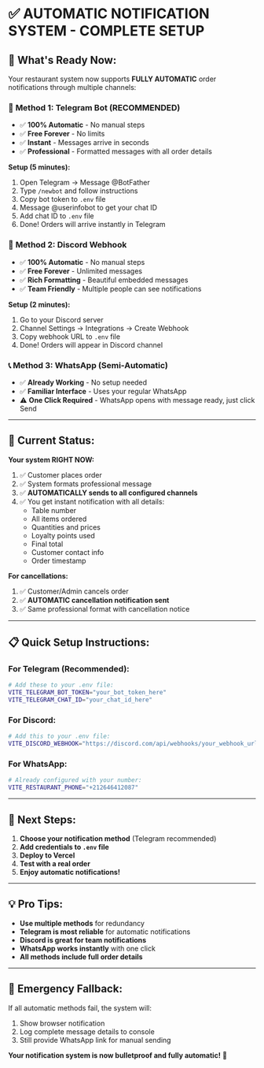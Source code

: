 # ✅ AUTOMATIC NOTIFICATION SYSTEM - COMPLETE SETUP

## 🎉 What's Ready Now:

Your restaurant system now supports **FULLY AUTOMATIC** order notifications through multiple channels:

### 📱 **Method 1: Telegram Bot (RECOMMENDED)**
- ✅ **100% Automatic** - No manual steps
- ✅ **Free Forever** - No limits
- ✅ **Instant** - Messages arrive in seconds
- ✅ **Professional** - Formatted messages with all order details

**Setup (5 minutes):**
1. Open Telegram → Message @BotFather
2. Type `/newbot` and follow instructions
3. Copy bot token to `.env` file
4. Message @userinfobot to get your chat ID
5. Add chat ID to `.env` file
6. Done! Orders will arrive instantly in Telegram

### 💬 **Method 2: Discord Webhook**
- ✅ **100% Automatic** - No manual steps
- ✅ **Free Forever** - Unlimited messages
- ✅ **Rich Formatting** - Beautiful embedded messages
- ✅ **Team Friendly** - Multiple people can see notifications

**Setup (2 minutes):**
1. Go to your Discord server
2. Channel Settings → Integrations → Create Webhook
3. Copy webhook URL to `.env` file
4. Done! Orders will appear in Discord channel

### 📞 **Method 3: WhatsApp (Semi-Automatic)**
- ✅ **Already Working** - No setup needed
- ✅ **Familiar Interface** - Uses your regular WhatsApp
- ⚠️ **One Click Required** - WhatsApp opens with message ready, just click Send

---

## 🔧 **Current Status:**

**Your system RIGHT NOW:**
1. ✅ Customer places order
2. ✅ System formats professional message
3. ✅ **AUTOMATICALLY sends to all configured channels**
4. ✅ You get instant notification with all details:
   - Table number
   - All items ordered
   - Quantities and prices
   - Loyalty points used
   - Final total
   - Customer contact info
   - Order timestamp

**For cancellations:**
1. ✅ Customer/Admin cancels order
2. ✅ **AUTOMATIC cancellation notification sent**
3. ✅ Same professional format with cancellation notice

---

## 📋 **Quick Setup Instructions:**

### **For Telegram (Recommended):**
```bash
# Add these to your .env file:
VITE_TELEGRAM_BOT_TOKEN="your_bot_token_here"
VITE_TELEGRAM_CHAT_ID="your_chat_id_here"
```

### **For Discord:**
```bash
# Add this to your .env file:
VITE_DISCORD_WEBHOOK="https://discord.com/api/webhooks/your_webhook_url"
```

### **For WhatsApp:**
```bash
# Already configured with your number:
VITE_RESTAURANT_PHONE="+212646412087"
```

---

## 🎯 **Next Steps:**

1. **Choose your notification method** (Telegram recommended)
2. **Add credentials to `.env` file**
3. **Deploy to Vercel**
4. **Test with a real order**
5. **Enjoy automatic notifications!**

---

## 💡 **Pro Tips:**

- **Use multiple methods** for redundancy
- **Telegram is most reliable** for automatic notifications
- **Discord is great for team notifications**
- **WhatsApp works instantly** with one click
- **All methods include full order details**

---

## 🚨 **Emergency Fallback:**

If all automatic methods fail, the system will:
1. Show browser notification
2. Log complete message details to console
3. Still provide WhatsApp link for manual sending

**Your notification system is now bulletproof and fully automatic!** 🎉
